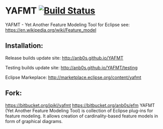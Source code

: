 # YAFMT [![Build Status](https://travis-ci.org/anb0s/YAFMT.svg)](https://travis-ci.org/anb0s/YAFMT)
YAFMT - Yet Another Feature Modeling Tool for Eclipse
see: https://en.wikipedia.org/wiki/Feature_model

Installation:
-------------
Release builds update site: http://anb0s.github.io/YAFMT

Testing builds update site: http://anb0s.github.io/YAFMT/testing

Eclipse Markeplace: http://marketplace.eclipse.org/content/yafmt


Fork:
-----
https://bitbucket.org/jpikl/yafmt
https://bitbucket.org/anb0s/efm
YAFMT (Yet Another Feature Modeling Tool) is collection of Eclipse plug-ins for feature modeling. It allows creation of cardinality-based feature models in form of graphical diagrams.
